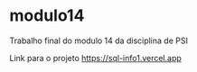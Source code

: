 # modulo14
 Trabalho final do modulo 14 da disciplina de PSI


Link para o projeto https://sql-info1.vercel.app
